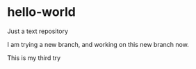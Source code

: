 # hello-world
Just a text repository


I am trying a new branch, and working on this new branch now. 

This is my third try
